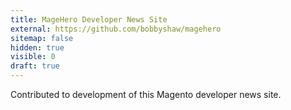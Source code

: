 ```yaml
---
title: MageHero Developer News Site
external: https://github.com/bobbyshaw/magehero
sitemap: false
hidden: true
visible: 0
draft: true
---
```

Contributed to development of this Magento developer news site.
